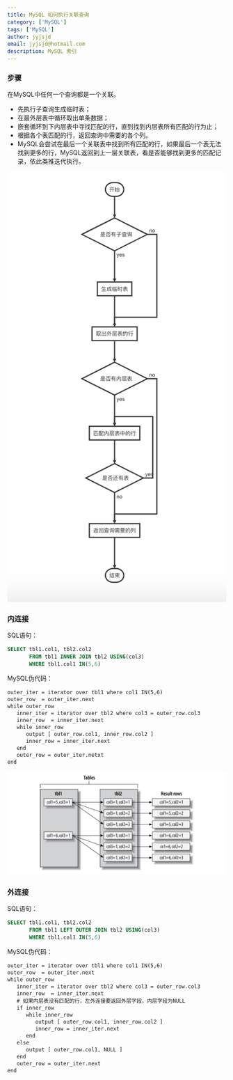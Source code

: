 ```yaml
---
title: MySQL 如何执行关联查询
category: ['MySQL']
tags: ['MySQL']
author: jyjsjd
email: jyjsjd@hotmail.com
description: MySQL 索引
---
```


### 步骤

在MySQL中任何一个查询都是一个关联。

* 先执行子查询生成临时表；
* 在最外层表中循环取出单条数据；
* 嵌套循环到下内层表中寻找匹配的行，直到找到内层表所有匹配的行为止；
* 根据各个表匹配的行，返回查询中需要的各个列。
* MySQL会尝试在最后一个关联表中找到所有匹配的行，如果最后一个表无法找到更多的行，MySQL返回到上一层关联表，看是否能够找到更多的匹配记录，依此类推迭代执行。

![joinflow](/assets/img/joinflow.png)

### 内连接

SQL语句：

```sql
SELECT tbl1.col1, tbl2.col2
       FROM tbl1 INNER JOIN tbl2 USING(col3)
       WHERE tbl1.col1 IN(5,6)
```

MySQL伪代码：

```pseudocode
outer_iter = iterator over tbl1 where col1 IN(5,6)
outer_row  = outer_iter.next
while outer_row
   inner_iter = iterator over tbl2 where col3 = outer_row.col3
   inner_row  = inner_iter.next
   while inner_row
      output [ outer_row.col1, inner_row.col2 ]
      inner_row = inner_iter.next
   end
   outer_row = outer_iter.netxt
end
```

![swimlane](/assets/img/swimlane.png)

### 外连接

SQL语句：

```sql
SELECT tbl1.col1, tbl2.col2
       FROM tbl1 LEFT OUTER JOIN tbl2 USING(col3)
       WHERE tbl1.col1 IN(5,6)
```

MySQL伪代码：

```pseudocode
outer_iter = iterator over tbl1 where col1 IN(5,6)
outer_row  = outer_iter.next
while outer_row
   inner_iter = iterator over tbl2 where col3 = outer_row.col3
   inner_row  = inner_iter.next
   # 如果内层表没有匹配的行，左外连接要返回外层字段，内层字段为NULL
   if inner_row
      while inner_row
         output [ outer_row.col1, inner_row.col2 ]
         inner_row = inner_iter.next
      end
   else
      output [ outer_row.col1, NULL ]
   end
   outer_row = outer_iter.next
end
```

